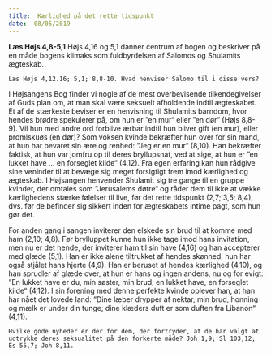 ```yaml
---
title:  Kærlighed på det rette tidspunkt
date:  08/05/2019
---
```


**Læs Højs 4,8-5,1** Højs 4,16 og 5,1 danner centrum af bogen og beskriver på en måde bogens klimaks som fuldbyrdelsen af Salomos og Shulamits ægteskab.

`Læs Højs 4,12.16; 5,1; 8,8-10. Hvad henviser Salomo til i disse vers?`

I Højsangens Bog finder vi nogle af de mest overbevisende tilkendegivelser af Guds plan om, at man skal være seksuelt afholdende indtil ægteskabet. Et af de stærkeste beviser er en henvisning til Shulamits barndom, hvor hendes brødre spekulerer på, om hun er ”en mur“ eller ”en dør“ (Højs 8,8-9). Vil hun med andre ord forblive ærbar indtil hun bliver gift (en mur), eller promiskuøs (en dør)? Som voksen kvinde bekræfter hun over for sin mand, at hun har bevaret sin ære og renhed: ”Jeg er en mur“ (8,10). Han bekræfter faktisk, at hun var jomfru op til deres bryllupsnat, ved at sige, at hun er ”en lukket have … en forseglet kilde“ (4,12). Fra egen erfaring kan hun rådgive sine veninder til at bevæge sig meget forsigtigt frem imod kærlighed og ægteskab. I Højsangen henvender Shulamit sig tre gange til en gruppe kvinder, der omtales som ”Jerusalems døtre“ og råder dem til ikke at vække kærlighedens stærke følelser til live, før det rette tidspunkt (2,7; 3,5; 8,4), dvs. før de befinder sig sikkert inden for ægteskabets intime pagt, som hun gør det.

For anden gang i sangen inviterer den elskede sin brud til at komme med ham (2,10; 4,8). Før brylluppet kunne hun ikke tage imod hans invitation, men nu er det hende, der inviterer ham til sin have (4,16) og han accepterer med glæde (5,1). Han er ikke alene tiltrukket af hendes skønhed; hun har også stjålet hans hjerte (4,9). Han er beruset af hendes kærlighed (4,10), og han sprudler af glæde over, at hun er hans og ingen andens, nu og for evigt: ”En lukket have er du, min søster, min brud, en lukket have, en forseglet kilde“ (4,12). I sin forening med denne perfekte kvinde oplever han, at han har nået det lovede land: ”Dine læber drypper af nektar, min brud, honning og mælk er under din tunge; dine klæders duft er som duften fra Libanon“ (4,11).

`Hvilke gode nyheder er der for dem, der fortryder, at de har valgt at udtrykke deres seksualitet på den forkerte måde? Joh 1,9; Sl 103,12; Es 55,7; Joh 8,11.`